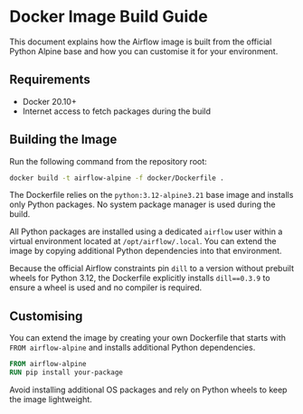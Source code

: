 # Docker Image Build Guide

This document explains how the Airflow image is built from the official Python Alpine base and how you can customise it for your environment.

## Requirements
- Docker 20.10+
- Internet access to fetch packages during the build

## Building the Image
Run the following command from the repository root:
```bash
docker build -t airflow-alpine -f docker/Dockerfile .
```
The Dockerfile relies on the `python:3.12-alpine3.21` base image and installs only Python packages. No system package manager is used during the build.

All Python packages are installed using a dedicated `airflow` user within a
virtual environment located at `/opt/airflow/.local`. You can extend the image
by copying additional Python dependencies into that environment.

Because the official Airflow constraints pin `dill` to a version without
prebuilt wheels for Python 3.12, the Dockerfile explicitly installs
`dill==0.3.9` to ensure a wheel is used and no compiler is required.

## Customising
You can extend the image by creating your own Dockerfile that starts with `FROM airflow-alpine` and installs additional Python dependencies.

```Dockerfile
FROM airflow-alpine
RUN pip install your-package
```

Avoid installing additional OS packages and rely on Python wheels to keep the image lightweight.
